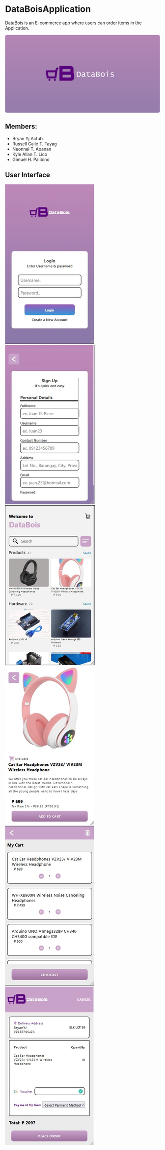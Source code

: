 # DataBoisApplication
DataBois is an E-commerce app where users can order items in the Application.

![Banner](images/Banner.png)

## Members:
- Bryan Yj Actub
- Russell Caile T. Tayag
- Neonnel T. Aoanan
- Kyle Allan T. Lico
- Gimuel H. Palibino

## User Interface
![Banner](images/Login.jpg) <br>
![Banner](images/Register.jpg) <br>
![Banner](images/Home.jpg) <br>
![Banner](images/Product.jpg) <br>
![Banner](images/Cart.jpg) <br>
![Banner](images/Checkout.jpg) <br>